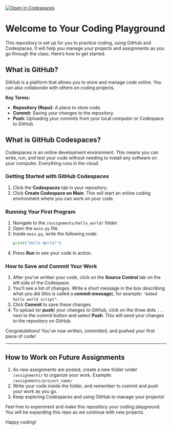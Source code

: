 [![Open in Codespaces](https://classroom.github.com/assets/launch-codespace-2972f46106e565e64193e422d61a12cf1da4916b45550586e14ef0a7c637dd04.svg)](https://classroom.github.com/open-in-codespaces?assignment_repo_id=16471662)
# Welcome to Your Coding Playground

This repository is set up for you to practice coding, using GitHub and Codespaces. It will help you manage your projects and assignments as you go through the class. Here’s how to get started.

## What is GitHub?

GitHub is a platform that allows you to store and manage code online. You can also collaborate with others on coding projects.

**Key Terms:**
- **Repository (Repo)**: A place to store code.
- **Commit**: Saving your changes to the repository.
- **Push**: Uploading your commits from your local computer or Codespace to GitHub.

## What is GitHub Codespaces?

Codespaces is an online development environment. This means you can write, run, and test your code without needing to install any software on your computer. Everything runs in the cloud.

### Getting Started with GitHub Codespaces

1. Click the **Codespaces** tab in your repository.
2. Click **Create Codespace on Main**. This will start an online coding environment where you can work on your code.

### Running Your First Program

1. Navigate to the `/assignments/hello_world/` folder.
2. Open the `main.py` file.
3. Inside `main.py`, write the following code:
    ```python
    print("Hello World!")
    ```
4. Press **Run** to see your code in action.

### How to Save and Commit Your Work

1. After you've written your code, click on the **Source Control** tab on the left side of the Codespace.
2. You’ll see a list of changes. Write a short message in the box describing what you did (this is called a **commit message**), for example: `"Added hello world script"`.
3. Click **Commit** to save these changes.
4. To upload (or **push**) your changes to GitHub, click on the three dots `...` next to the commit button and select **Push**. This will send your changes to the repository on GitHub.

Congratulations! You've now written, committed, and pushed your first piece of code!

---

## How to Work on Future Assignments

1. As new assignments are posted, create a new folder under `/assignments/` to organize your work.
   Example: `/assignments/project_name/`
2. Write your code inside the folder, and remember to commit and push your work as you go.
3. Keep exploring Codespaces and using GitHub to manage your projects!

Feel free to experiment and make this repository your coding playground. You will be expanding this repo as we continue with new projects.

Happy coding!
